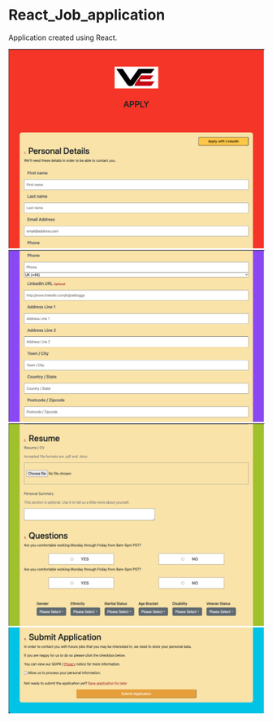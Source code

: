 # React_Job_application

Application created using React. 

<img src="https://github.com/gines18/React_Job_application/blob/master/public/Screenshot%202023-06-26%20at%2015.55.01.png?raw=true"/>
<img src="https://github.com/gines18/React_Job_application/blob/master/public/Screenshot%202023-06-26%20at%2015.55.11.png?raw=true"/>
<img src="https://github.com/gines18/React_Job_application/blob/master/public/Screenshot%202023-06-26%20at%2015.55.19.png?raw=true"/>
<img src="https://github.com/gines18/React_Job_application/blob/master/public/Screenshot%202023-06-26%20at%2015.55.29.png?raw=true"/>
